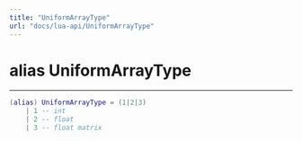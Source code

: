```yaml
---
title: "UniformArrayType"
url: "docs/lua-api/UniformArrayType"
---
```

# alias UniformArrayType
---



```lua
(alias) UniformArrayType = (1|2|3)
    | 1 -- int
    | 2 -- float
    | 3 -- float matrix

```




